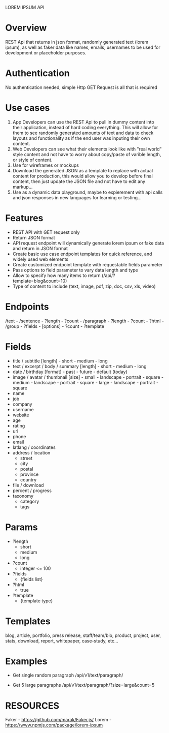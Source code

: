 LOREM IPSUM API

# Overview
REST Api that returns in json format, randomly generated text (lorem ipsum), as well as faker data like names, emails, usernames to be used for development or placeholder purposes.

# Authentication
No authentication needed, simple Http GET Request is all that is required

# Use cases
1) App Developers can use the REST Api to pull in dummy content into their application, instead of hard coding everything. This will allow for them to see randomly generated amounts of text and data to check layouts and functionality as if the end user was inputing their own content.
2) Web Developers can see what their elements look like with "real world" style content and not have to worry about copy/paste of varible length, or style of content.
3) Use for wireframes or mockups
4) Download the generated JSON as a template to replace with actual content for production, this would allow you to develop before final content, then just update the JSON file and not have to edit any markup...
5) Use as a dynamic data playground, maybe to expierement with api calls and json responses in new languages for learning or testing...

# Features
- REST API with GET request only
- Return JSON format
- API request endpoint will dynamically generate lorem ipsum or fake data and return in JSON format
- Create basic use case endpoint templates for quick reference, and widely used web elements
- Create customized endpoint template with requestable fields parameter
- Pass options to field parameter to vary data length and type
- Allow to specify how many items to return (/api/?template=blog&count=10)
- Type of content to include (text, image, pdf, zip, doc, csv, xls, video)

# Endpoints
/text
    - /sentence
        - ?length
        - ?count
    - /paragraph
        - ?length
        - ?count
        - ?html
    - /group
        - ?fields
            - [options]
        - ?count
        - ?template

# Fields
- title / subtitle
    [length]
        - short
        - medium
        - long
- text / excerpt / body / summary
    [length]
        - short
        - medium
        - long
- date / birthday
    [format]
        - past
        - future
        - default (today)
- image / avatar / thumbnail
    [size]
        - small
            - landscape
            - portrait
            - square
        - medium
            - landscape
            - portrait
            - square
        - large
            - landscape
            - portrait
            - square
- name
- job
- company
- username
- website
- age
- rating
- url
- phone
- email
- latlang / coordinates
- address / location
    - street
    - city
    - postal
    - province
    - country
- file / download
- percent / progress
- taxonomy
    - category
    - tags


# Params
- ?length
    - short
    - medium
    - long
- ?count
    - integer <= 100
- ?fields
    - {fields list}
- ?html
    - true
- ?template
    - {template type}


# Templates
blog, article, portfolio, press release, staff/team/bio, product, project, user, stats, download, report, whitepaper, case-study, etc...



# Examples
- Get single random paragraph
/api/v1/text/paragraph/

- Get 5 large paragraphs
/api/v1/text/paragraph/?size=large&count=5



# RESOURCES
Faker - https://github.com/marak/Faker.js/
Lorem - https://www.npmjs.com/package/lorem-ipsum
